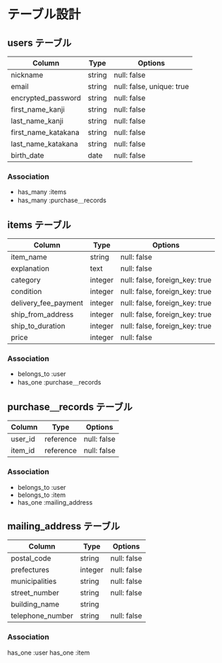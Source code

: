 # テーブル設計

## users テーブル

| Column              | Type   | Options                   |
| ------------------- | ------ | ------------------------- |
| nickname            | string | null: false               |
| email               | string | null: false, unique: true |
| encrypted_password  | string | null: false               |
| first_name_kanji    | string | null: false               |
| last_name_kanji     | string | null: false               |
| first_name_katakana | string | null: false               |
| last_name_katakana  | string | null: false               |
| birth_date          | date   | null: false               |

### Association

- has_many :items
- has_many :purchase＿records



## items テーブル

| Column               | Type    | Options                        |
| -------------------- | ------- | ------------------------------ |
| item_name            | string  | null: false                    |
| explanation          | text    | null: false                    |
| category             | integer | null: false, foreign_key: true |
| condition            | integer | null: false, foreign_key: true |
| delivery_fee_payment | integer | null: false, foreign_key: true |
| ship_from_address    | integer | null: false, foreign_key: true |
| ship_to_duration     | integer | null: false, foreign_key: true |
| price                | integer | null: false                    |

### Association

- belongs_to :user
- has_one :purchase＿records



## purchase＿records テーブル

| Column  | Type      | Options     |
| ------- | --------- | ----------- |
| user_id | reference | null: false |
| item_id | reference | null: false |

### Association

- belongs_to :user
- belongs_to :item
- has_one :mailing_address



## mailing_address テーブル

| Column           | Type    | Options     |
| -----------------| ------- | ----------- |
| postal_code      | string  | null: false |
| prefectures      | integer | null: false |
| municipalities   | string  | null: false |
| street_number    | string  | null: false |
| building_name    | string  |             |
| telephone_number | string  | null: false |

### Association

has_one :user
has_one :item